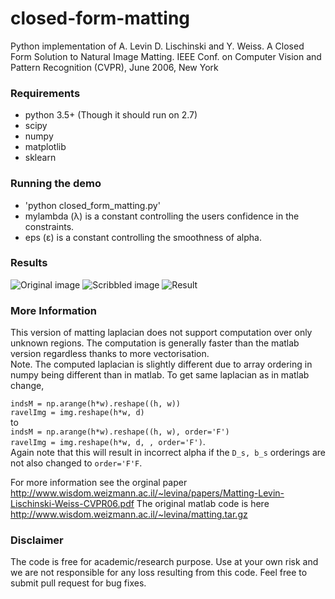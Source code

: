 # closed-form-matting
Python implementation of A. Levin D. Lischinski and Y. Weiss. A Closed Form Solution to Natural Image Matting.  IEEE Conf. on Computer Vision and Pattern Recognition (CVPR), June 2006, New York 

### Requirements
- python 3.5+ (Though it should run on 2.7)
- scipy
- numpy
- matplotlib
- sklearn

### Running the demo
- 'python closed_form_matting.py'
- mylambda (λ) is a constant controlling the users confidence in the constraints.
- eps (ε) is a constant controlling the smoothness of alpha.


### Results
![Original image](https://github.com/MarcoForte/closed-form-matting/blob/master/dandelion_clipped.bmp)
![Scribbled image](https://github.com/MarcoForte/closed-form-matting/blob/master/dandelion_clipped_m.bmp)
![Result](https://github.com/MarcoForte/closed-form-matting/blob/master/dandelion_clipped_alpha.bmp)


### More Information

This version of matting laplacian does not support computation over only unknown regions. The computation is generally faster than the matlab version regardless thanks to more vectorisation.   
Note. The computed laplacian is slightly different due to array ordering in numpy being different than in matlab. To get same laplacian as in matlab change,

`indsM = np.arange(h*w).reshape((h, w))`  
`ravelImg = img.reshape(h*w, d)`  
to   
`indsM = np.arange(h*w).reshape((h, w), order='F')`   
`ravelImg = img.reshape(h*w, d, , order='F')`.  
Again note that this will result in incorrect alpha if the `D_s, b_s` orderings are not also changed to `order='F'F`.

For more information see the orginal paper  http://www.wisdom.weizmann.ac.il/~levina/papers/Matting-Levin-Lischinski-Weiss-CVPR06.pdf
The original matlab code is here http://www.wisdom.weizmann.ac.il/~levina/matting.tar.gz

### Disclaimer

The code is free for academic/research purpose. Use at your own risk and we are not responsible for any loss resulting from this code. Feel free to submit pull request for bug fixes.
